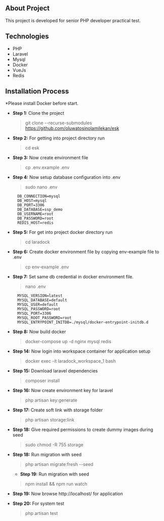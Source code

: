 ## About Project

This project is developed for senior PHP developer practical test.

## Technologies
- PHP
- Laravel
- Mysql
- Docker
- VueJs
- Redis

## Installation Process
*Please install Docker before start.

- __Step 1:__ Clone the project
  > git clone --recurse-submodules https://github.com/oluwatosinolamilekan/esk
- __Step 2:__ For getting into project directory run
  > cd esk
- __Step 3:__ Now create environment file
  > cp .env.example .env
- __Step 4:__ Now setup database configuration into .env
  > sudo nano .env

        DB_CONNECTION=mysql
        DB_HOST=mysql
        DB_PORT=3306
        DB_DATABASE=ssp_demo
        DB_USERNAME=root
        DB_PASSWORD=root
        REDIS_HOST=redis
- __Step 5:__ For get into project docker directory run
  > cd laradock
- __Step 6:__ Create docker environment file by copying env-example file to .env
  > cp env-example .env
- __Step 7:__ Set same db credential in docker environment file.
  > nano .env

        MYSQL_VERSION=latest
        MYSQL_DATABASE=default
        MYSQL_USER=default
        MYSQL_PASSWORD=root
        MYSQL_PORT=3306
        MYSQL_ROOT_PASSWORD=root
        MYSQL_ENTRYPOINT_INITDB=./mysql/docker-entrypoint-initdb.d
- __Step 8:__ Now build docker
  > docker-compose up -d nginx mysql redis
- __Step 14:__ Now login into workspace container for application setup
  > docker exec -it laradock_workspace_1 bash
- __Step 15:__ Download laravel dependencies
  > composer install
- __Step 16:__ Now create environment key for laravel
  > php artisan key:generate
- __Step 17:__ Create soft link with storage folder
  > php artisan storage:link
- __Step 18:__ Give required permissions to create dummy images during seed
  > sudo chmod -R 755 storage
- __Step 18:__ Run migration with seed
  > php artisan migrate:fresh --seed
    - __Step 19:__ Run migration with seed
  > npm install && npm run watch
- __Step 19:__ Now browse http://localhost/ for application
- __Step 20:__ For system test
  > php artisan test



